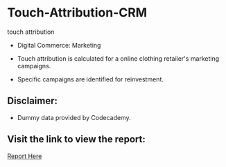# Touch-Attribution-CRM
touch attribution 

- Digital Commerce: Marketing

- Touch attribution is calculated for a online clothing retailer's marketing campaigns.
- Specific campaigns are identified for reinvestment.

## Disclaimer:
- Dummy data provided by Codecademy.

## Visit the link to view the report: 
[Report Here](https://docs.google.com/presentation/d/e/2PACX-1vR3yVsOmWbCxUt1pSYdEKdUaQFOnhgapUvb-tjHJtlY_lGrbFy-oSAD8ukV7U-fZ_EHvIIPzil7wWFr/pub?start=true&loop=true&delayms=3000)

